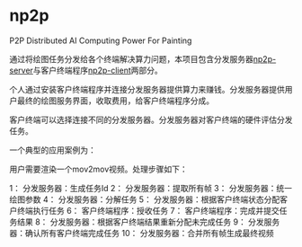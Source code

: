# np2p
P2P Distributed AI Computing Power For Painting

通过将绘图任务分发给各个终端解决算力问题，本项目包含分发服务器[np2p-server](https://github.com/cchaojie/np2p-server)与客户终端程序[np2p-client](https://github.com/cchaojie/np2p-client)两部分。

个人通过安装客户终端程序并连接分发服务器提供算力来赚钱。分发服务器提供用户最终的绘图服务界面，收取费用，给客户终端程序分成。

客户终端可以选择连接不同的分发服务器。分发服务器对客户终端的硬件评估分发任务。

一个典型的应用案例为：

用户需要渲染一个mov2mov视频。处理步骤如下：

1： 分发服务器：生成任务Id
2： 分发服务器：提取所有帧
3： 分发服务器：统一绘图参数
4： 分发服务器：分解任务
5： 分发服务器：根据客户终端状态分配客户终端执行任务
6： 客户终端程序：授收任务
7： 客户终端程序：完成并提交任务结果
8： 分发服务器：根据客户终端结果重新分配未完成任务
9： 分发服务器：确认所有客户终端完成任务
10： 分发服务器：合并所有帧生成最终视频
